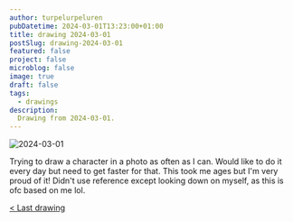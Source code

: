 ```yaml
---
author: turpelurpeluren
pubDatetime: 2024-03-01T13:23:00+01:00
title: drawing 2024-03-01
postSlug: drawing-2024-03-01
featured: false
project: false
microblog: false
image: true
draft: false
tags:
  - drawings
description:
  Drawing from 2024-03-01.
---
```


![2024-03-01](@assets/images/2024-03-01_how-did-u.png)

Trying to draw a character in a photo as often as I can. Would like to do it every day but need to get faster for that. This took me ages but I'm very proud of it! Didn't use reference except looking down on myself, as this is ofc based on me lol.

[< Last drawing](drawing-2024-02-27)